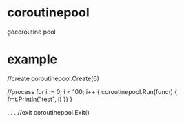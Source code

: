coroutinepool
=============

gocoroutine pool


example
================


//create
coroutinepool.Create(6)

//process
  for i := 0; i < 100; i++ {
		coroutinepool.Run(func() {
			fmt.Println("test", i)
		})
	}
  
  .
  .
  .
//exit
coroutinepool.Exit()
